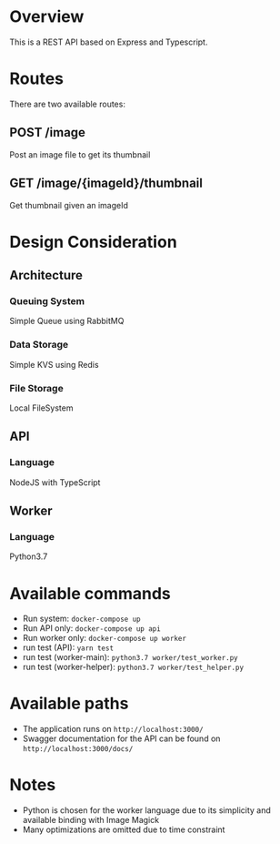 # Overview
This is a REST API based on Express and Typescript.

# Routes
There are two available routes: 
## POST /image
Post an image file to get its thumbnail
## GET /image/{imageId}/thumbnail
Get thumbnail given an imageId

# Design Consideration
## Architecture
### Queuing System
Simple Queue using RabbitMQ
### Data Storage
Simple KVS using Redis
### File Storage
Local FileSystem 
## API
### Language
NodeJS with TypeScript
## Worker
### Language
Python3.7

# Available commands
- Run system: `docker-compose up`
- Run API only: `docker-compose up api`
- Run worker only: `docker-compose up worker`
- run test (API): `yarn test`
- run test (worker-main): `python3.7 worker/test_worker.py`
- run test (worker-helper): `python3.7 worker/test_helper.py`

# Available paths
- The application runs on `http://localhost:3000/`
- Swagger documentation for the API can be found on `http://localhost:3000/docs/`

# Notes
* Python is chosen for the worker language due to its simplicity and available binding with Image Magick 
* Many optimizations are omitted due to time constraint